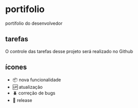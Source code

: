 # portifolio
portifolio do desenvolvedor

## tarefas

O controle das tarefas desse projeto será realizado no Github

## ícones
 
- :package:        nova funcionalidade
- :up:             atualização
- :beetle:         correção de bugs
- :checkered_flag: release